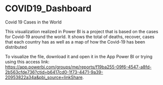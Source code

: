 # COVID19_Dashboard

Covid 19 Cases in the World

This visualization realized in Power BI is a project that is based on the cases for Covid-19 around the world. It shows the total of deaths, recover, cases that each country has as well as a map of how the Covid-19 has been distributed

To visualize the file, download it and open it in the App Power BI or trying using this access link: https://app.powerbi.com/groups/me/reports/f19ba255-09f6-4547-a8fd-2b563cfde736?ctid=b6417cd0-1f73-4471-9a39-20953822a34a&pbi_source=linkShare.
